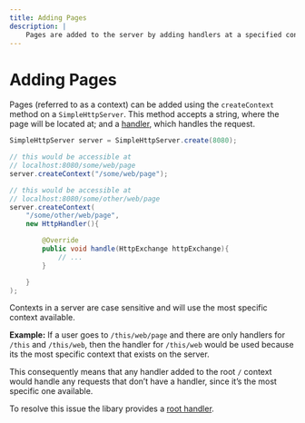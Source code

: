 ```yaml
---
title: Adding Pages
description: |
    Pages are added to the server by adding handlers at a specified context.
---
```


# Adding Pages

Pages (referred to as a context) can be added using the `createContext` method on a `SimpleHttpServer`. This method accepts a string, where the page will be located at; and a [handler](https://github.com/Ktt-Development/simplehttpserver/tree/main/docs/handler.md), which handles the request.

```java
SimpleHttpServer server = SimpleHttpServer.create(8080);

// this would be accessible at
// localhost:8080/some/web/page
server.createContext("/some/web/page");

// this would be accessible at
// localhost:8080/some/other/web/page
server.createContext(
    "/some/other/web/page",
    new HttpHandler(){

        @Override
        public void handle(HttpExchange httpExchange){
            // ...
        }

    }
);
```

Contexts in a server are case sensitive and will use the most specific context available.

**Example:** If a user goes to `/this/web/page` and there are only handlers for `/this` and `/this/web`, then the handler for `/this/web` would be used because its the most specific context that exists on the server.

This consequently means that any handler added to the root `/` context would handle any requests that don’t have a handler, since it’s the most specific one available.

To resolve this issue the libary provides a [root handler](https://github.com/Ktt-Development/simplehttpserver/tree/main/docs/handler/root-handler.md).